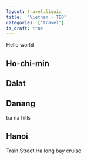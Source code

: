 ```yaml
---
layout: travel.liquid
title:  "Vietnam - TBD"
categories: ["travel"]
is_draft: true
---
```


Hello world

## Ho-chi-min

## Dalat

## Danang

ba na hills


## Hanoi

Train Street
Ha long bay cruise
